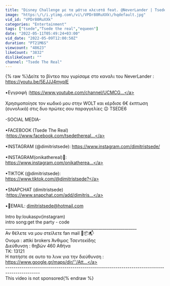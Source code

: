 ```yaml
---
title: "Disney Challenge με τα μάτια κλειστά feat. @NeverLander | Tsede The Real"
image: "https:\/\/i.ytimg.com\/vi\/VPDr80RuXXk\/hqdefault.jpg"
vid_id: "VPDr80RuXXk"
categories: "Entertainment"
tags: ["tsede","Tsede the real","equeen"]
date: "2022-05-11T05:49:24+03:00"
vid_date: "2022-05-09T12:00:50Z"
duration: "PT21M6S"
viewcount: "48623"
likeCount: "3832"
dislikeCount: ""
channel: "Tsede The Real"
---
```

{% raw %}Δείτε το βίντεο που γυρίσαμε στο καναλι του NeverLander : <a rel="nofollow" target="blank" href="https://youtu.be/5EJJJ4myplE">https://youtu.be/5EJJJ4myplE</a><br /><br />•Εγγραφή :<a rel="nofollow" target="blank" href="https://www.youtube.com/channel/UCMCG...">https://www.youtube.com/channel/UCMCG...</a><br /><br />Χρησιμοποίησε τον κωδικό μου στην WOLT και κέρδισε 6€ έκπτωση (συνολικά) στις δυο πρώτες  σου παραγγελίες  😉 TSEDE6 <br /><br />-SOCIAL MEDIA-<br /><br />•FACEBOOK (Tsede The Real)<br />:<a rel="nofollow" target="blank" href="https://www.facebook.com/tsedethereal...">https://www.facebook.com/tsedethereal...</a><br /><br />•INSTAGRAM (@dimitristsede): <a rel="nofollow" target="blank" href="https://www.instagram.com/dimitristsede/">https://www.instagram.com/dimitristsede/</a><br /><br />•INSTAGRAM(onikathereal)🐶:<br /><a rel="nofollow" target="blank" href="https://www.instagram.com/onikatherea...">https://www.instagram.com/onikatherea...</a><br /><br />•TIKTOK (@dimitristsede):<br /><a rel="nofollow" target="blank" href="https://www.tiktok.com/@dimitristsede?">https://www.tiktok.com/@dimitristsede?</a><br /><br />•SNAPCHAT (dimitristsede)<br />:<a rel="nofollow" target="blank" href="https://www.snapchat.com/add/dimitris...">https://www.snapchat.com/add/dimitris...</a><br /><br />•📧EMAIL: dimitristsede@hotmail.com<br /> <br />Intro by:loukaspv(instagram)<br />intro song:get the party - code<br />_________________________________________________________________<br />Αν θέλετε να μου στείλετε fan mail  💌📦📬 <br /> Ονομα : attiki brokers Άνθιμος Τσεντεκίδης <br />Διεύθυνση : θηβών 460 Αθήνα <br />ΤΚ: 13121 <br />Η πατήστε σε αυτο το λινκ για την διεύθυνση  : <a rel="nofollow" target="blank" href="https://www.google.gr/maps/dir/''/Att...">https://www.google.gr/maps/dir/''/Att...</a><br />-----------------------------------------------------------------------------------------------<br />This video is not sponsored{% endraw %}
